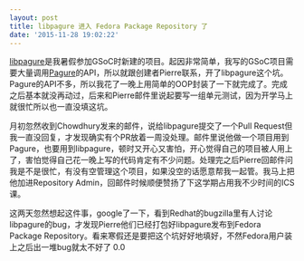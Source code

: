 ```yaml
---
layout: post
title: libpagure 进入 Fedora Package Repository 了
date: '2015-11-28 19:02:22'
---
```


<a href="http://www.yangl1996.com/libpagure/" target="_blank">libpagure</a>是我暑假参加GSoC时新建的项目。起因非常简单，我写的GSoC项目需要大量调用<a href="https://pagure.io" target="_blank">Pagure</a>的API，所以就跟创建者Pierre联系，开了libpagure这个坑。Pagure的API不多，所以我花了一晚上用简单的OOP封装了一下就完成了。完成之后基本就没再动过，后来和Pierre邮件里说起要写一组单元测试，因为开学马上就很忙所以也一直没填这坑。

月初忽然收到Chowdhury发来的邮件，说给libpagure提交了一个Pull Request但我一直没回复，才发现确实有个PR放着一周没处理。邮件里说他做一个项目用到Pagure，也要用到libpagure，顿时又开心又害怕，开心觉得自己的项目被人用上了，害怕觉得自己花一晚上写的代码肯定有不少问题。处理完之后Pierre回邮件问我是不是很忙，有没有空管理这个项目，如果没空的话愿意帮我一起管。我马上把他加进Repository Admin，回邮件时候顺便赞扬了下这学期占用我不少时间的ICS课。

这两天忽然想起这件事，google了一下，看到Redhat的bugzilla里有人讨论libpagure的bug，才发现Pierre他们已经打包好libpagure发布到Fedora Package Repository。看来寒假还是要把这个坑好好地填好，不然Fedora用户装上之后出一堆bug就太不好了 0.0